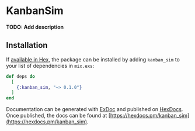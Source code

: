 # KanbanSim

**TODO: Add description**

## Installation

If [available in Hex](https://hex.pm/docs/publish), the package can be installed
by adding `kanban_sim` to your list of dependencies in `mix.exs`:

```elixir
def deps do
  [
    {:kanban_sim, "~> 0.1.0"}
  ]
end
```

Documentation can be generated with [ExDoc](https://github.com/elixir-lang/ex_doc)
and published on [HexDocs](https://hexdocs.pm). Once published, the docs can
be found at [https://hexdocs.pm/kanban_sim](https://hexdocs.pm/kanban_sim).

